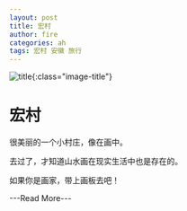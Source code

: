 ```yaml
---
layout: post
title: 宏村
author: fire
categories: ah 
tags: 宏村 安徽 旅行
---
```


![title](http://image.sideproject.cn/title/title_100.jpg){:class="image-title"}

宏村
===

很美丽的一个小村庄，像在画中。

去过了，才知道山水画在现实生活中也是存在的。

如果你是画家，带上画板去吧！


---Read More---
